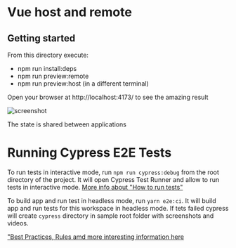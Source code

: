 # Vue host and remote

## Getting started

From this directory execute:

- npm run install:deps
- npm run preview:remote
- npm run preview:host (in a different terminal)

Open your browser at http://localhost:4173/ to see the amazing result

![screenshot](docs/screenshot.png)

The state is shared between applications

# Running Cypress E2E Tests

To run tests in interactive mode, run `npm run cypress:debug` from the root directory of the project. It will open Cypress Test Runner and allow to run tests in interactive mode. [More info about "How to run tests"](../../cypress/README.md#how-to-run-tests)

To build app and run test in headless mode, run `yarn e2e:ci`. It will build app and run tests for this workspace in headless mode. If tets failed cypress will create `cypress` directory in sample root folder with screenshots and videos.

["Best Practices, Rules amd more interesting information here](../../cypress/README.md)
